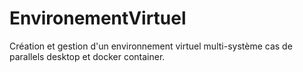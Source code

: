 # EnvironementVirtuel 
Création et gestion d'un environnement virtuel multi-système
cas de parallels desktop et docker container.
